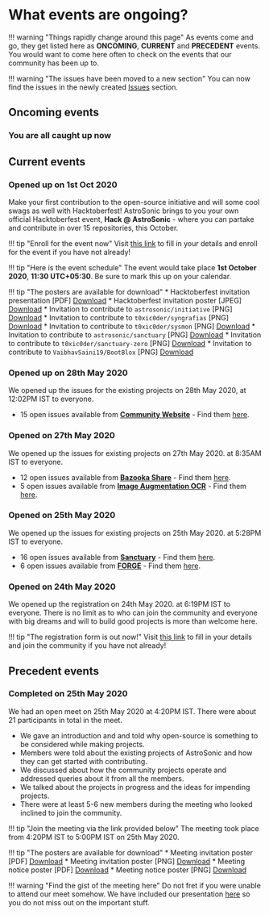 # What events are ongoing?

!!! warning "Things rapidly change around this page"
    As events come and go, they get listed here as **ONCOMING**, **CURRENT** and **PRECEDENT** events. You would want to come here often to check on the events that our community has been up to.

!!! warning "The issues have been moved to a new section"
    You can now find the issues in the newly created [Issues](probs.md) section.

## Oncoming events

### You are all caught up now

## Current events

### Opened up on 1st Oct 2020
Make your first contribution to the open-source initiative and will some cool swags as well with Hacktoberfest!
AstroSonic brings to you your own official Hacktoberfest event, **Hack @ AstroSonic** - where you can partake and
contribute in over 15 repositories, this October.

!!! tip "Enroll for the event now"
    Visit [this link](https://organize.mlh.io/participants/events/4659-hack-astrosonic) to fill in your details and enroll for the event if you have not already!

!!! tip "Here is the event schedule"
    The event would take place **1st October 2020**, **11:30 UTC+05:30**. Be sure to mark this up on your calendar.

!!! tip "The posters are available for download"
    * Hacktoberfest invitation presentation [PDF] [Download](pdfs/AstroSonic-R1.pdf)
    * Hacktoberfest invitation poster [JPEG] [Download](pics/welcome-to-hacktoberfest.jpeg)
    * Invitation to contribute to `astrosonic/initiative` [PNG] [Download](pics/astrosonic-initiative.png)
    * Invitation to contribute to `t0xic0der/syngrafias` [PNG] [Download](pics/astrosonic-syngrafias.png)
    * Invitation to contribute to `t0xic0der/sysmon` [PNG] [Download](pics/astrosonic-sysmon.png)
    * Invitation to contribute to `astrosonic/sanctuary` [PNG] [Download](pics/astrosonic-sanctuary.png)
    * Invitation to contribute to `t0xic0der/sanctuary-zero` [PNG] [Download](pics/astrosonic-sanctuary-zero.png)
    * Invitation to contribute to `VaibhavSaini19/BootBlox` [PNG] [Download](pics/astrosonic-bootblox.png)

### Opened up on 28th May 2020
We opened up the issues for the existing projects on 28th May 2020, at 12:02PM IST to everyone.

* 15 open issues available from [**Community Website**](https://github.com/astrosonic/community-website/) - Find them [here](probs.md#community-website-15-issues-available).

### Opened on 27th May 2020
We opened up the issues for existing projects on 27th May 2020. at 8:35AM IST to everyone.

* 12 open issues available from [**Bazooka Share**](https://github.com/astrosonic/bazooka-share) - Find them [here](probs.md#bazooka-share-12-issues-available).
* 5 open issues available from [**Image Augmentation OCR**](https://github.com/astrosonic/Image-Augmentation-OCR) - Find them [here](probs.md#image-augmentation-ocr-5-issues-available).

### Opened on 25th May 2020
We opened up the issues for existing projects on 25th May 2020. at 5:28PM IST to everyone. 

* 16 open issues available from [**Sanctuary**](https://github.com/astrosonic/sanctuary) - Find them [here](probs.md#sanctuary-19-issues-available).
* 6 open issues available from [**FORGE**](https://github/astrosonic/forge) - Find them [here](probs.md#forge-6-issues-available).

### Opened on 24th May 2020
We opened up the registration on 24th May 2020. at 6:19PM IST to everyone. There is no limit as to who can join the community and everyone with big dreams and will to build good projects is more than welcome here.

!!! tip "The registration form is out now!"
    Visit [this link](https://forms.gle/i3FM5LyUVwC1jPwQ7) to fill in your details and join the community if you have not already!

## Precedent events

### Completed on 25th May 2020
We had an open meet on 25th May 2020 at 4:20PM IST. There were about 21 participants in total in the meet. 

* We gave an introduction and and told why open-source is something to be considered while making projects.
* Members were told about the existing projects of AstroSonic and how they can get started with contributing.
* We discussed about how the community projects operate and addressed queries about it from all the members.
* We talked about the projects in progress and the ideas for impending projects.
* There were at least 5-6 new members during the meeting who looked inclined to join the community.

!!! tip "Join the meeting via the link provided below"
    The meeting took place from 4:20PM IST to 5:00PM IST on 25th May 2020.

!!! tip "The posters are available for download"
    * Meeting invitation poster [PDF] [Download](pdfs/25May2020-Meet-1.pdf)
    * Meeting invitation poster [PNG] [Download](pics/25May2020-Meet-1.png)
    * Meeting notice poster [PDF] [Download](pdfs/25May2020-Meet-2.pdf)
    * Meeting notice poster [PNG] [Download](pics/25May2020-Meet-2.png)

!!! warning "Find the gist of the meeting here"
    Do not fret if you were unable to attend our meet somehow. We have included our presentation [here](pdfs/25May2020-Meet-Gist.pdf) so you do not miss out on the important stuff.